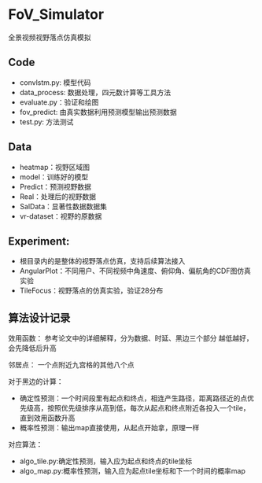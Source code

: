 # FoV_Simulator
全景视频视野落点仿真模拟

## Code
- convlstm.py: 模型代码
- data_process: 数据处理，四元数计算等工具方法
- evaluate.py：验证和绘图
- fov_predict: 由真实数据利用预测模型输出预测数据
- test.py: 方法测试

## Data
- heatmap：视野区域图
- model：训练好的模型
- Predict：预测视野数据
- Real：处理后的视野数据
- SalData：显著性数据数据集
- vr-dataset：视野的原数据

## Experiment:
- 根目录内的是整体的视野落点仿真，支持后续算法接入
- AngularPlot：不同用户、不同视频中角速度、俯仰角、偏航角的CDF图仿真实验
- TileFocus：视野落点的仿真实验，验证28分布


## 算法设计记录
效用函数：
参考论文中的详细解释，分为数据、时延、黑边三个部分
越低越好，会先降低后升高

邻居点：
一个点附近九宫格的其他八个点

对于黑边的计算：
- 确定性预测：一个时间段里有起点和终点，相连产生路径，距离路径近的点优先级高，按照优先级排序从高到低，每次从起点和终点附近各投入一个tile，直到效用函数升高
- 概率性预测：输出map直接使用，从起点开始拿，原理一样

对应算法：
- algo_tile.py:确定性预测，输入应为起点和终点的tile坐标
- algo_map.py:概率性预测，输入应为起点tile坐标和下一个时间的概率map
